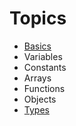 # Topics #

* [Basics](javascript-basics.md)
* Variables
* Constants
* Arrays
* Functions
* Objects
* [Types](javascript-types.md)
